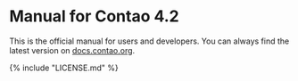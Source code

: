 # Manual for Contao 4.2

This is the official manual for users and developers. You can always find
the latest version on [docs.contao.org](https://docs.contao.org/).


{% include "LICENSE.md" %}
